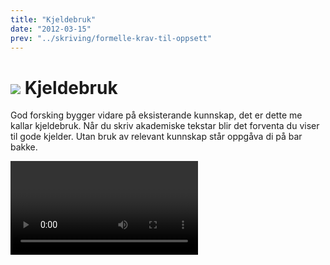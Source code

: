 ```yaml
---
title: "Kjeldebruk"
date: "2012-03-15"
prev: "../skriving/formelle-krav-til-oppsett"
---
```


# ![](/images/illustrasjoner_kildehenvisning_500x450.png) Kjeldebruk

God forsking bygger vidare på eksisterande kunnskap, det er dette me kallar kjeldebruk. Når du skriv akademiske tekstar blir det forventa du viser til gode kjelder. Utan bruk av relevant kunnskap står oppgåva di på bar bakke. 

<Video id="GPR0phJIsuk" />

Å nytte relevante vitskaplege kjelder er ein sentral del av skriveprosessen. Kva kjelder som er best å nytte vil varie frå fag til fag, og frå oppgåve til oppgåve. Aktuelle kjelder kan vere alt frå bøker og artiklar til ulike nettsider, nyhende og kart. Bruk problemstillinga til å orientere deg. Snakk gjerne med rettleiar, medstudentar og andre fagfolk for å finne ut kva kjelder som er gode innnan ditt fagfelt. 

# Kvifor skal ein referere til andre sitt arbeid? 

Undervegs i oppgåva di skal du nytte kjeldetilvisningar. Kjeldetilvisinga viser lesaren vidare til referanselista, der ein finn fullstendig informasjon om opphavsperson, årtal og utgjevar. Dette gjer det i sin tur mogeleg for lesaren å enkelt finne tilbake til kjelda.

Nøyaktig dokumentasjon av kjelder gjer lesaren i stand til raskt å:

- finne tilbake til kjeldene
- kontrollere fakta og etterprøve resultata
- setje seg inn i emne

Korrekt føring av kjeldehenvisningar og referanseliste er avgjerande for å unngå plagiat. 
Plagiat er å ha framstilt andre sine resultat, tankar, idear eller formuleringar som om dei var dine eigne. Dette reknast som intellektuelt tjuveri ifølgje [åndsverksloven](https://www.lovdata.no/all/hl-19610512-002.html). Omfattande og/eller medvite plagiat reknast som fusk, og vil få uheldige følgjer for deg som student. 



